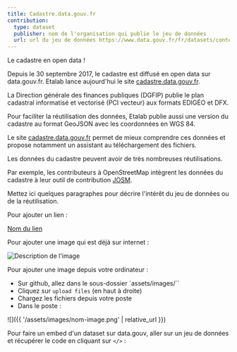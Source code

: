 ```yaml
---
title: Cadastre.data.gouv.fr
contribution:
  type: dataset
  publisher: nom de l'organisation qui publie le jeu de données
  url: url du jeu de données https://www.data.gouv.fr/fr/datasets/contenu-des-declarations-publiees-apres-le-1er-juillet-2017-au-format-xml/
---
```


Le cadastre en open data !

<!--more-->

Depuis le 30 septembre 2017, le cadastre est diffusé en open data sur data.gouv.fr. Etalab lance aujourd'hui le site [cadastre.data.gouv.fr](https://cadastre.data.gouv.fr/).

La Direction générale des finances publiques (DGFIP) publie le plan cadastral informatisé et vectorisé (PCI vecteur) aux formats EDIGÉO et DFX.

Pour faciliter la réutilisation des données, Etalab publie aussi une version du cadastre au format GeoJSON avec les coordonnées en WGS 84. 

Le site  [cadastre.data.gouv.fr](https://cadastre.data.gouv.fr/) permet de mieux comprendre ces données et propose notamment un assistant au téléchargement des fichiers. 

Les données du cadastre peuvent avoir de très nombreuses réutilisations.

Par exemple, les contributeurs à OpenStreetMap intègrent les données du cadastre à leur outil de contribution [JOSM](https://josm.openstreetmap.de/).


Mettez ici quelques paragraphes pour décrire l'intérêt du jeu de données ou de la réutilisation.

Pour ajouter un lien :

[Nom du lien](url)

Pour ajouter une image qui est déjà sur internet :

![Description de l'image](url)

Pour ajouter une image depuis votre ordinateur :

* Sur github, allez dans le sous-dossier `assets/images/``
* Cliquez sur `upload files` (en haut à droite)
* Chargez les fichiers depuis votre poste
* Dans le poste :

![]({{ '/assets/images/nom-image.png' | relative_url }})

Pour faire un embed d'un dataset sur data.gouv, aller sur un jeu de données et récupérer le code en cliquant sur `</>` :

<div data-udata-dataset-id="5979b06088ee380e9896013c"></div>
